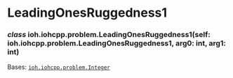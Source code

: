 # LeadingOnesRuggedness1


### _class_ ioh.iohcpp.problem.LeadingOnesRuggedness1(self: ioh.iohcpp.problem.LeadingOnesRuggedness1, arg0: int, arg1: int)
Bases: [`ioh.iohcpp.problem.Integer`](ioh.iohcpp.problem.Integer.md#ioh.iohcpp.problem.Integer)
